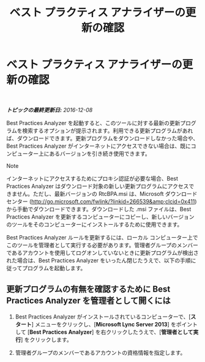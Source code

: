 ﻿---
title: ベスト プラクティス アナライザーの更新の確認
TOCTitle: ベスト プラクティス アナライザーの更新の確認
ms:assetid: 06f1da8b-99a7-4871-911e-bfb7542baced
ms:mtpsurl: https://technet.microsoft.com/ja-jp/library/JJ204645(v=OCS.15)
ms:contentKeyID: 48271158
ms.date: 12/10/2016
mtps_version: v=OCS.15
ms.translationtype: HT
---

# ベスト プラクティス アナライザーの更新の確認

 

_**トピックの最終更新日:** 2016-12-08_

Best Practices Analyzer を起動すると、このツールに対する最新の更新プログラムを検索するオプションが提示されます。利用できる更新プログラムがあれば、ダウンロードできます。更新プログラムをダウンロードしなかった場合や、Best Practices Analyzer がインターネットにアクセスできない場合は、既にコンピューター上にあるバージョンを引き続き使用できます。

> [!NOTE]
> インターネットにアクセスするためにプロキシ認証が必要な場合、Best Practices Analyzer はダウンロード対象の新しい更新プログラムにアクセスできません。ただし、最新バージョンの RtcBPA.msi は、Microsoft ダウンロード センター (<a href="http://go.microsoft.com/fwlink/?linkid=266539%26clcid=0x411" class="uri">http://go.microsoft.com/fwlink/?linkid=266539&amp;clcid=0x411</a>) から手動でダウンロードできます。ダウンロードした .msi ファイルは、Best Practices Analyzer を更新するコンピューターにコピーし、新しいバージョンのツールをそのコンピューターにインストールするために使用できます。


Best Practices Analyzer ルールを更新するには、ローカル コンピューター上でこのツールを管理者として実行する必要があります。管理者グループのメンバーであるアカウントを使用してログオンしていないときに更新プログラムが検出された場合は、Best Practices Analyzer をいったん閉じたうえで、以下の手順に従ってプログラムを起動します。

## 更新プログラムの有無を確認するために Best Practices Analyzer を管理者として開くには

1.  Best Practices Analyzer がインストールされているコンピューターで、\[**スタート**\] メニューをクリックし、\[**Microsoft Lync Server 2013**\] をポイントして \[**Best Practices Analyzer**\] を右クリックしたうえで、\[**管理者として実行**\] をクリックします。

2.  管理者グループのメンバーであるアカウントの資格情報を指定します。

